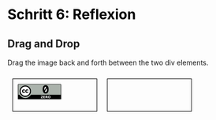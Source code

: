 <h1 style="color:#000000">Schritt 6: Reflexion</h1>

<!DOCTYPE HTML>
<html>
<head>
<style>
#div1, #div2 {
  float: left;
  width: 150px;
  height: 45px;
  margin: 10px;
  padding: 10px;
  border: 1px solid black;
}
</style>
<script>
function allowDrop(ev) {
  ev.preventDefault();
}

function drag(ev) {
  ev.dataTransfer.setData("text", ev.target.id);
}

function drop(ev) {
  ev.preventDefault();
  var data = ev.dataTransfer.getData("text");
  ev.target.appendChild(document.getElementById(data));
}
</script>
</head>
<body>

<h2>Drag and Drop</h2>
<p>Drag the image back and forth between the two div elements.</p>

<div id="div1" ondrop="drop(event)" ondragover="allowDrop(event)">
  <img src="images/creative-commons_cc-zero.svg" draggable="true" ondragstart="drag(event)" id="drag1" width="88" height="31">
</div>

<div id="div2" ondrop="drop(event)" ondragover="allowDrop(event)"></div>

</body>
</html>


